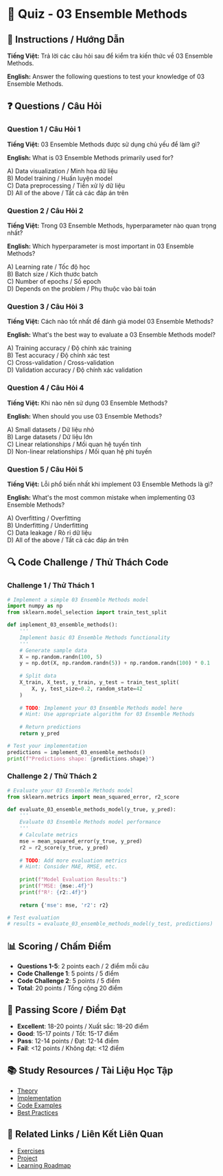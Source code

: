 # 🧠 Quiz - 03 Ensemble Methods

## 📝 Instructions / Hướng Dẫn

**Tiếng Việt:** Trả lời các câu hỏi sau để kiểm tra kiến thức về 03 Ensemble Methods.

**English:** Answer the following questions to test your knowledge of 03 Ensemble Methods.

## ❓ Questions / Câu Hỏi

### Question 1 / Câu Hỏi 1
**Tiếng Việt:** 03 Ensemble Methods được sử dụng chủ yếu để làm gì?

**English:** What is 03 Ensemble Methods primarily used for?

A) Data visualization / Minh họa dữ liệu  
B) Model training / Huấn luyện model  
C) Data preprocessing / Tiền xử lý dữ liệu  
D) All of the above / Tất cả các đáp án trên

### Question 2 / Câu Hỏi 2
**Tiếng Việt:** Trong 03 Ensemble Methods, hyperparameter nào quan trọng nhất?

**English:** Which hyperparameter is most important in 03 Ensemble Methods?

A) Learning rate / Tốc độ học  
B) Batch size / Kích thước batch  
C) Number of epochs / Số epoch  
D) Depends on the problem / Phụ thuộc vào bài toán

### Question 3 / Câu Hỏi 3
**Tiếng Việt:** Cách nào tốt nhất để đánh giá model 03 Ensemble Methods?

**English:** What's the best way to evaluate a 03 Ensemble Methods model?

A) Training accuracy / Độ chính xác training  
B) Test accuracy / Độ chính xác test  
C) Cross-validation / Cross-validation  
D) Validation accuracy / Độ chính xác validation

### Question 4 / Câu Hỏi 4
**Tiếng Việt:** Khi nào nên sử dụng 03 Ensemble Methods?

**English:** When should you use 03 Ensemble Methods?

A) Small datasets / Dữ liệu nhỏ  
B) Large datasets / Dữ liệu lớn  
C) Linear relationships / Mối quan hệ tuyến tính  
D) Non-linear relationships / Mối quan hệ phi tuyến

### Question 5 / Câu Hỏi 5
**Tiếng Việt:** Lỗi phổ biến nhất khi implement 03 Ensemble Methods là gì?

**English:** What's the most common mistake when implementing 03 Ensemble Methods?

A) Overfitting / Overfitting  
B) Underfitting / Underfitting  
C) Data leakage / Rò rỉ dữ liệu  
D) All of the above / Tất cả các đáp án trên

## 🔍 Code Challenge / Thử Thách Code

### Challenge 1 / Thử Thách 1
```python
# Implement a simple 03 Ensemble Methods model
import numpy as np
from sklearn.model_selection import train_test_split

def implement_03_ensemble_methods():
    '''
    Implement basic 03 Ensemble Methods functionality
    '''
    # Generate sample data
    X = np.random.randn(100, 5)
    y = np.dot(X, np.random.randn(5)) + np.random.randn(100) * 0.1
    
    # Split data
    X_train, X_test, y_train, y_test = train_test_split(
        X, y, test_size=0.2, random_state=42
    )
    
    # TODO: Implement your 03 Ensemble Methods model here
    # Hint: Use appropriate algorithm for 03 Ensemble Methods
    
    # Return predictions
    return y_pred

# Test your implementation
predictions = implement_03_ensemble_methods()
print(f"Predictions shape: {predictions.shape}")
```

### Challenge 2 / Thử Thách 2
```python
# Evaluate your 03 Ensemble Methods model
from sklearn.metrics import mean_squared_error, r2_score

def evaluate_03_ensemble_methods_model(y_true, y_pred):
    '''
    Evaluate 03 Ensemble Methods model performance
    '''
    # Calculate metrics
    mse = mean_squared_error(y_true, y_pred)
    r2 = r2_score(y_true, y_pred)
    
    # TODO: Add more evaluation metrics
    # Hint: Consider MAE, RMSE, etc.
    
    print(f"Model Evaluation Results:")
    print(f"MSE: {mse:.4f}")
    print(f"R²: {r2:.4f}")
    
    return {'mse': mse, 'r2': r2}

# Test evaluation
# results = evaluate_03_ensemble_methods_model(y_test, predictions)
```

## 📊 Scoring / Chấm Điểm

- **Questions 1-5**: 2 points each / 2 điểm mỗi câu
- **Code Challenge 1**: 5 points / 5 điểm
- **Code Challenge 2**: 5 points / 5 điểm
- **Total**: 20 points / Tổng cộng 20 điểm

## 🎯 Passing Score / Điểm Đạt

- **Excellent**: 18-20 points / Xuất sắc: 18-20 điểm
- **Good**: 15-17 points / Tốt: 15-17 điểm  
- **Pass**: 12-14 points / Đạt: 12-14 điểm
- **Fail**: <12 points / Không đạt: <12 điểm

## 📚 Study Resources / Tài Liệu Học Tập

- [Theory](./THEORY_03_ensemble_methods.md)
- [Implementation](./IMPLEMENTATION_03_ensemble_methods.md)
- [Code Examples](./CODE_EXAMPLES_03_ensemble_methods.md)
- [Best Practices](./BEST_PRACTICES_03_ensemble_methods.md)

## 🔗 Related Links / Liên Kết Liên Quan

- [Exercises](./EXERCISES_03_ensemble_methods.md)
- [Project](./PROJECT_03_ensemble_methods.md)
- [Learning Roadmap](./LEARNING_ROADMAP_03_ensemble_methods.md)
